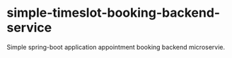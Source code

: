 # simple-timeslot-booking-backend-service
Simple spring-boot application appointment booking backend microservie.
